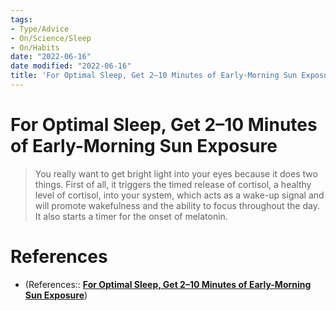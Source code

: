 ```yaml
---
tags:
- Type/Advice
- On/Science/Sleep
- On/Habits
date: "2022-06-16"
date modified: "2022-06-16"
title: 'For Optimal Sleep, Get 2–10 Minutes of Early-Morning Sun Exposure'
---
```


# For Optimal Sleep, Get 2–10 Minutes of Early-Morning Sun Exposure
> You really want to get bright light into your eyes because it does two things. First of all, it triggers the timed release of cortisol, a healthy level of cortisol, into your system, which acts as a wake-up signal and will promote wakefulness and the ability to focus throughout the day. It also starts a timer for the onset of melatonin.

# References
- (References:: [**For Optimal Sleep, Get 2–10 Minutes of Early-Morning Sun Exposure**](https://podclips.com/c/for-optimal-sleep-get-210-minutes-of-earlymorning-sun-exposure?ss=medium))
